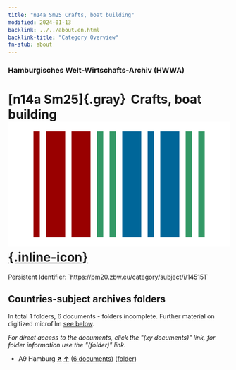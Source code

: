 ```yaml
---
title: "n14a Sm25 Crafts, boat building"
modified: 2024-01-13
backlink: ../../about.en.html
backlink-title: "Category Overview"
fn-stub: about
---
```


### Hamburgisches Welt-Wirtschafts-Archiv (HWWA)

# [n14a Sm25]{.gray}&#8201; Crafts, boat building &#160; [![Wikidata](/images/Wikidata-logo.svg "Wikidata"){.inline-icon}](http://www.wikidata.org/entity/Q104710692)

<div class="hint">Persistent Identifier: `https://pm20.zbw.eu/category/subject/i/145151`</div>







## Countries-subject archives folders







In total 1 folders, 6 documents - folders incomplete. Further material on digitized microfilm [see below](#filmsections).

_For direct access to the documents, click the "(xy documents)" link, for folder information use the "(folder)" link._


- A9 Hamburg [**&nearr;**](../../../geo/i/140905/about.en.html "Hamburg (all folders)") [**&uarr;**](../../../geo/about.en.html#A9 "Country category system") (<a href="https://pm20.zbw.eu/iiifview/folder/sh/140905,145151" title="about: Hamburg : Crafts, boat building" target="_blank">6 documents</a>) ([folder](../../../../folder/sh/1409xx/140905/1451xx/145151/about.en.html))



<a id="filmsections" />














